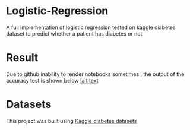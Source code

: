 # Logistic-Regression
A full implementation of logistic regression tested on kaggle diabetes  dataset to predict whether a patient has diabetes or not

# Result
Due to github inability to render notebooks sometimes , the output of the accuracy test is shown below
[!alt text](https://github.com/yasminehatem/Logistic-Regression/tree/master/output%20image)

# Datasets
This project was built using [Kaggle diabetes datasets](https://www.kaggle.com/saurabh00007/diabetescsv)
